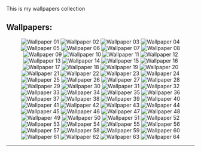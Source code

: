 This is my wallpapers collection

## Wallpapers:
<div align="center">
<img src="aesthetic_deer.png" alt="Wallpaper 01"/>
<img src="arcade_decay_red.png" alt="Wallpaper 02"/>
<img src="aurora_borealis.png" alt="Wallpaper 03"/>
<img src="black_hole_by_kurzgesagt.png" alt="Wallpaper 04"/>
<img src="Black Wallpaper.png" alt="Wallpaper 05"/>
<img src="Black Wallpaper.psd" alt="Wallpaper 06"/>
<img src="Black Wallpaper psd.psd" alt="Wallpaper 07"/>
<img src="blue_desert.png" alt="Wallpaper 08"/>
<img src="blue_swirl.png" alt="Wallpaper 09"/>
<img src="cat_leaves.png" alt="Wallpaper 10"/>
<img src="chainsawman_sketch.png" alt="Wallpaper 11"/>
<img src="cloudy_crescent.png" alt="Wallpaper 12"/>
<img src="cloudy_mountain.png" alt="Wallpaper 13"/>
<img src="cyberpunk_dave.png" alt="Wallpaper 14"/>
<img src="delorean_pastel.png" alt="Wallpaper 15"/>
<img src="evening-sky.png" alt="Wallpaper 16"/>
<img src="finalizer.png" alt="Wallpaper 17"/>
<img src="flying_out.png" alt="Wallpaper 18"/>
<img src="Fox With Black Background Retouched.png" alt="Wallpaper 19"/>
<img src="gameboy.png" alt="Wallpaper 20"/>
<img src="gojo.png" alt="Wallpaper 21"/>
<img src="gruvbox-mountain-village.png" alt="Wallpaper 22"/>
<img src="High Tech Earth Wallpapers.png" alt="Wallpaper 23"/>
<img src="kali linux wallpaper retouched.png" alt="Wallpaper 24"/>
<img src="lady.png" alt="Wallpaper 25"/>
<img src="lakeside_sunset.png" alt="Wallpaper 26"/>
<img src="Linux-Wallpaper-02.psd" alt="Wallpaper 27"/>
<img src="Linux-Wallpaper-04.png" alt="Wallpaper 28"/>
<img src="Linux-Wallpaper-19.png" alt="Wallpaper 29"/>
<img src="lowpoly_street.png" alt="Wallpaper 30"/>
<img src="minimal_squares.png" alt="Wallpaper 31"/>
<img src="moments_before_desk.png" alt="Wallpaper 32"/>
<img src="night_city.png" alt="Wallpaper 33"/>
<img src="night_moon.png" alt="Wallpaper 34"/>
<img src="rain_world1.png" alt="Wallpaper 35"/>
<img src="rain_world2.png" alt="Wallpaper 36"/>
<img src="rain_world3.png" alt="Wallpaper 37"/>
<img src="rebellious_tower.png" alt="Wallpaper 38"/>
<img src="Red Wallpaper.png" alt="Wallpaper 39"/>
<img src="relaxed_mario.png" alt="Wallpaper 40"/>
<img src="rocket_launch.png" alt="Wallpaper 41"/>
<img src="samurai_bebop.png" alt="Wallpaper 42"/>
<img src="street.png" alt="Wallpaper 43"/>
<img src="teal_mountain.png" alt="Wallpaper 44"/>
<img src="tokyo_pink.png" alt="Wallpaper 45"/>
<img src="Xero-Plasma01.png" alt="Wallpaper 46"/>
<img src="Xero-Plasma02.png" alt="Wallpaper 47"/>
<img src="Xero-Plasma04.png" alt="Wallpaper 48"/>
<img src="Xero-Plasma05.png" alt="Wallpaper 49"/>
<img src="Xero-Plasma33.png" alt="Wallpaper 50"/>
<img src="Xero-Plasma49.png" alt="Wallpaper 51"/>
<img src="Xero-Plasma51.png" alt="Wallpaper 52"/>
<img src="Xero-Plasma52.png" alt="Wallpaper 53"/>
<img src="Xero-Plasma56.png" alt="Wallpaper 54"/>
<img src="Xero-Plasma59.png" alt="Wallpaper 55"/>
<img src="Xero-Plasma60.png" alt="Wallpaper 56"/>
<img src="Xero-Plasma61.png" alt="Wallpaper 57"/>
<img src="Xero-Plasma62.png" alt="Wallpaper 58"/>
<img src="Xero-Plasma63.png" alt="Wallpaper 59"/>
<img src="Xero-Plasma64.png" alt="Wallpaper 60"/>
<img src="Xero-Plasma65.png" alt="Wallpaper 61"/>
<img src="Xero-Plasma66.png" alt="Wallpaper 62"/>
<img src="Xero-Plasma67.png" alt="Wallpaper 63"/>
<img src="Xero-Plasma69.png" alt="Wallpaper 64"/>
</div>
<hr>
